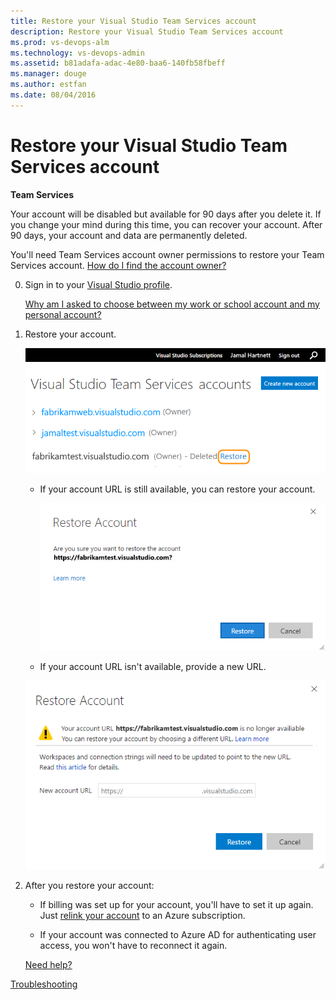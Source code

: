 ```yaml
---
title: Restore your Visual Studio Team Services account
description: Restore your Visual Studio Team Services account
ms.prod: vs-devops-alm
ms.technology: vs-devops-admin
ms.assetid: b81adafa-adac-4e80-baa6-140fb58fbeff
ms.manager: douge
ms.author: estfan
ms.date: 08/04/2016
---
```


# Restore your Visual Studio Team Services account

**Team Services**


Your account will be disabled but available for 90 days after you delete it. 
If you change your mind during this time, you can recover your account. 
After 90 days, your account and data are permanently deleted.

You'll need Team Services account owner 
permissions to restore your Team Services account. 
[How do I find the account owner?](#find-owner)

0.	Sign in to your [Visual Studio profile](https://app.vsaex.visualstudio.com/profile/view).

	[Why am I asked to choose between my work or school account and my personal account?](#ChooseOrgAcctMSAcct)

0.  Restore your account.

	![Next to your deleted account, click Restore](_img/delete-account/restore-account.png)

	*	If your account URL is still available, you can restore your account.

		![Confirm restoring your account](_img/delete-account/restore-confirm.png)

	*	If your account URL isn't available, provide a new URL.

       ![Rename your deleted account](_img/delete-account/rename-deleted-account.png)

0.  After you restore your account:

	*	If billing was set up for your account, you'll have to set it up again. Just 
[relink your account](../billing/set-up-billing-for-your-account-vs.md) to an Azure subscription.

	*   If your account was connected to Azure AD for authenticating user access, you won't have to reconnect it again.

	[Need help?](#get-support)



[Troubleshooting](faq-delete-restore-vsts-account.md)

